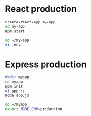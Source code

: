 # React production

```bash
create-react-app my-app
cd my-app
npm start
```

```bash
cd ~/my-app
vi .env
```

# Express production

```bash
mkdir myapp
cd myapp
npm init
vi app.js
node app.js
```

```bash
cd ~/myapp
export NODE_ENV=production
```
